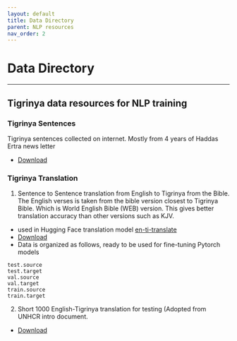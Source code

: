 ```yaml
---
layout: default
title: Data Directory
parent: NLP resources
nav_order: 2
---
```

# Data Directory
---
## Tigrinya data resources for NLP training

### Tigrinya Sentences
Tigrinya sentences collected on internet. Mostly from 4 years of Haddas Ertra news letter
- [Download](https://github.com/TigrinyaNLP/corpus/blob/main/crawler/tigrinya_sentences.zip)


### Tigrinya Translation
1. Sentence to Sentence translation from English to Tigrinya from the Bible. The English verses is taken from the
bible version closest to Tigrinya Bible. Which is World English Bible (WEB) version. This gives better translation accuracy than other versions such as KJV.
- used in Hugging Face translation model [en-ti-translate](https://huggingface.co/Biniam/en_ti_translate)
- [Download](https://github.com/TigrinyaNLP/corpus/blob/main/translation/en-ti-bible.zip)
- Data is organized as follows, ready to be used for fine-tuning Pytorch models
```
test.source
test.target
val.source
val.target
train.source
train.target
```
2. Short 1000 English-Tigrinya translation for testing (Adopted from UNHCR intro document.
- [Download](https://github.com/TigrinyaNLP/corpus/blob/main/translation/en-ti-short-UNHCR.zip)